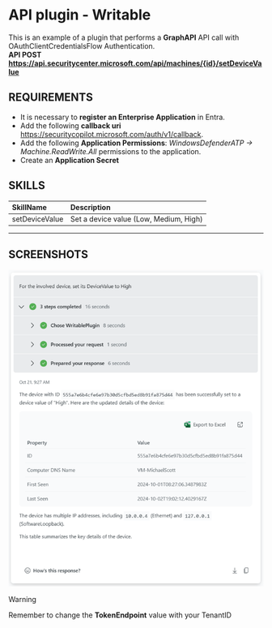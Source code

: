 # API plugin - Writable
This is an example of a plugin that performs a **GraphAPI** API call with OAuthClientCredentialsFlow Authentication. <br>
**API POST https://api.securitycenter.microsoft.com/api/machines/{id}/setDeviceValue**

## REQUIREMENTS
- It is necessary to **register an Enterprise Application** in Entra.
- Add the following **callback uri** https://securitycopilot.microsoft.com/auth/v1/callback.
- Add the following **Application Permissions**: _WindowsDefenderATP -> Machine.ReadWrite.All_ permissions to the application.
- Create an **Application Secret**

## SKILLS
| SkillName | Description |
|     :---         |     :---      |
| setDeviceValue | Set a device value (Low, Medium, High)  |

---
## SCREENSHOTS
<div align="center">
  <img src="https://github.com/mariocuomo/Experimenting-With-Security-Copilot/blob/main/img/api_writable_example.png" width="600"> </img>
</div>

> [!WARNING]  
> Remember to change the **TokenEndpoint** value with your TenantID

